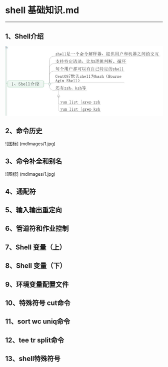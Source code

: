 # shell 基础知识.md
---
## 1、Shell介绍  

![图标](https://github.com/jjjfan/shell_devops/blob/master/01%20Shell%E5%9F%BA%E7%A1%80%E7%9F%A5%E8%AF%86/01%20Shell%E4%BB%8B%E7%BB%8D.jpg?raw=true)

## 2、命令历史  
![图标]  (mdImages/1.jpg)  
## 3、命令补全和别名  
![图标]  (mdImages/1.jpg)  

## 4、通配符  
## 5、输入输出重定向  
## 6、管道符和作业控制  
## 7、Shell 变量（上）  
## 8、Shell 变量（下）  
## 9、环境变量配置文件  
## 10、特殊符号 cut命令  
## 11、sort  wc  uniq命令  
## 12、tee  tr  split命令  
## 13、shell特殊符号  

